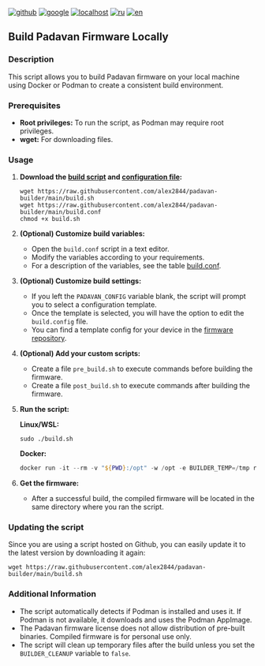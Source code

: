 [![github](https://img.shields.io/badge/GITHUB-builder-red.svg)](github.md)
[![google](https://img.shields.io/badge/GOOGLE-builder-red.svg)](google.md)
[![localhost](https://img.shields.io/badge/LOCALHOST-builder-green.svg)](localhost.md)
[![ru](https://img.shields.io/badge/lang-ru-white)](../ru/localhost.md)
[![en](https://img.shields.io/badge/lang-en-green)](localhost.md)

## Build Padavan Firmware Locally

### Description

This script allows you to build Padavan firmware on your local machine using Docker or Podman to create a consistent build environment.

### Prerequisites

* **Root privileges:** To run the script, as Podman may require root privileges.
* **wget:** For downloading files. 

### Usage

1. **Download the [build script](../../../../raw/main/build.sh) and [configuration file](../../../../raw/main/build.conf):**
    ```shell
    wget https://raw.githubusercontent.com/alex2844/padavan-builder/main/build.sh
    wget https://raw.githubusercontent.com/alex2844/padavan-builder/main/build.conf
    chmod +x build.sh
    ```

2. **(Optional) Customize build variables:**
    * Open the `build.conf` script in a text editor.
    * Modify the variables according to your requirements.
    * For a description of the variables, see the table [build.conf](conf.md).

3. **(Optional) Customize build settings:**
    * If you left the `PADAVAN_CONFIG` variable blank, the script will prompt you to select a configuration template.
    * Once the template is selected, you will have the option to edit the `build.config` file.
    * You can find a template config for your device in the [firmware repository](https://gitlab.com/hadzhioglu/padavan-ng/-/tree/master/trunk/configs/templates).

4. **(Optional) Add your custom scripts:**
    * Create a file `pre_build.sh` to execute commands before building the firmware.
    * Create a file `post_build.sh` to execute commands after building the firmware.

5. **Run the script:**

    **Linux/WSL:**
    ```shell
    sudo ./build.sh
    ```
    **Docker:**
    ```powershell
    docker run -it --rm -v "${PWD}:/opt" -w /opt -e BUILDER_TEMP=/tmp registry.gitlab.com/hadzhioglu/padavan-ng ./build.sh
    ```

6. **Get the firmware:**
    * After a successful build, the compiled firmware will be located in the same directory where you ran the script.

### Updating the script

Since you are using a script hosted on Github, you can easily update it to the latest version by downloading it again:

```shell
wget https://raw.githubusercontent.com/alex2844/padavan-builder/main/build.sh
```

### Additional Information

* The script automatically detects if Podman is installed and uses it. If Podman is not available, it downloads and uses the Podman AppImage.
* The Padavan firmware license does not allow distribution of pre-built binaries. Compiled firmware is for personal use only.
* The script will clean up temporary files after the build unless you set the `BUILDER_CLEANUP` variable to `false`.
